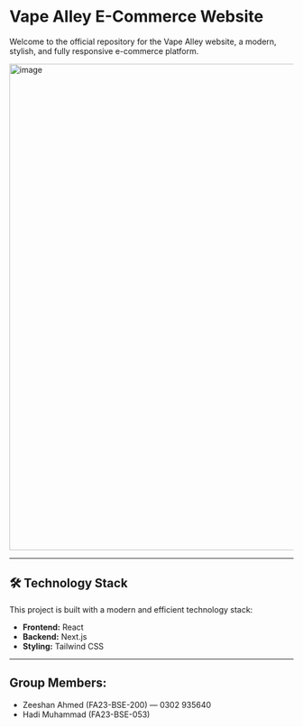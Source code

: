 # Vape Alley E-Commerce Website

Welcome to the official repository for the Vape Alley website, a modern, stylish, and fully responsive e-commerce platform.

<img width="1839" height="864" alt="image" src="https://github.com/user-attachments/assets/7487b3b9-da69-4d63-a9ce-09f19418b935" />


---

## 🛠️ Technology Stack
This project is built with a modern and efficient technology stack:

- **Frontend:** React  
- **Backend:** Next.js  
- **Styling:** Tailwind CSS  

---
## Group Members:
- Zeeshan Ahmed (FA23-BSE-200) — 0302 935640
- Hadi Muhammad (FA23-BSE-053)


